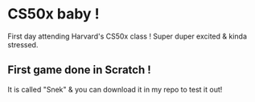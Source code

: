 # CS50x baby !

First day attending Harvard's CS50x class ! Super duper excited & kinda stressed.

## First game done in Scratch !
It is called "Snek" & you can download it in my repo to test it out!
